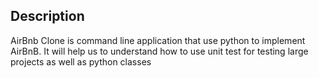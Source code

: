 
## Description

AirBnb Clone is command line application that use python
to implement AirBnB. It will help us to understand how to use
unit test for testing large projects as well as python classes